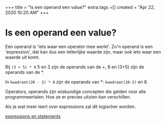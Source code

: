 +++
title = "Is een operand een value?"
extra.tags =[]
created = "Apr 22, 2020 10:20 AM"
+++
# Is een operand een value?


Een operand is 'iets waar een operator mee werkt'. Zo'n operand is een 'expression', dat kan dus een letterlijke waarde zijn, maar ook iets waar een waarde uit komt.

Bij `(3 + 5) * 8` 5 en 3 zijn de operands van de +, 8 en (3+5) zijn de operands van de *.

In `kwadraat(20 - 2) * 8` zijn de operands van *: `kwadraat(20-2)` en 8.

Operators, operands zijn wiskundige concepten die gelden voor alle programmeertalen. Hoe ze er precies uitzien kan verschillen.

Als je wat meer leert over expressions zal dit logischer worden.

[expressions en statements](https://www.notion.so/expressions-en-statements-3e83fb56b29b4a84a481f8bf37335447)